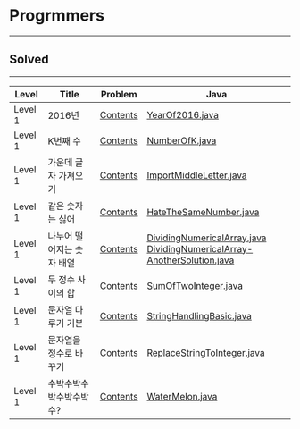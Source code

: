 # Progrmmers
<hr>

## Solved
<hr>

Level | Title | Problem | Java
------ | -------------------- | -------- |------ | 
Level 1 | 2016년                      | [Contents](https://programmers.co.kr/learn/courses/30/lessons/12901)               |  [YearOf2016.java](https://github.com/Donghyeon0915/Algorithm/blob/master/Programmers/Level%201/2016%EB%85%84/Year%20Of%202016.java)
Level 1 | K번째 수                    | [Contents](https://programmers.co.kr/learn/courses/30/lessons/42748)              |[NumberOfK.java](https://github.com/Donghyeon0915/Algorithm/blob/master/Programmers/Level%201/K%EB%B2%88%EC%A7%B8%EC%88%98/Number%20of%20K.java)
Level 1 | 가운데 글자 가져오기 | [Contents](https://programmers.co.kr/learn/courses/30/lessons/12903)              | [ImportMiddleLetter.java](https://github.com/Donghyeon0915/Algorithm/blob/master/Programmers/Level%201/%EA%B0%80%EC%9A%B4%EB%8D%B0%20%EA%B8%80%EC%9E%90%20%EA%B0%80%EC%A0%B8%EC%98%A4%EA%B8%B0/Import%20Middle%20Letter.java)
Level 1 | 같은 숫자는 싫어          | [Contents](https://programmers.co.kr/learn/courses/30/lessons/12906)              |  [HateTheSameNumber.java](https://github.com/Donghyeon0915/Algorithm/blob/master/Programmers/Level%201/%EA%B0%99%EC%9D%80%20%EC%88%AB%EC%9E%90%EB%8A%94%20%EC%8B%AB%EC%96%B4/HateTheSameNumber.java)
Level 1 | 나누어 떨어지는 숫자 배열 | [Contents](https://programmers.co.kr/learn/courses/30/lessons/12910)          | [DividingNumericalArray.java](https://github.com/Donghyeon0915/Algorithm/blob/master/Programmers/Level%201/%EB%82%98%EB%88%84%EC%96%B4%20%EB%96%A8%EC%96%B4%EC%A7%80%EB%8A%94%20%EC%88%AB%EC%9E%90%20%EB%B0%B0%EC%97%B4/DividingNumericalArray.java) <br> [DividingNumericalArray-AnotherSolution.java](https://github.com/Donghyeon0915/Algorithm/blob/master/Programmers/Level%201/%EB%82%98%EB%88%84%EC%96%B4%20%EB%96%A8%EC%96%B4%EC%A7%80%EB%8A%94%20%EC%88%AB%EC%9E%90%20%EB%B0%B0%EC%97%B4/DividingNumericalArray-another%20solution.java)
Level 1 | 두 정수 사이의 합 | [Contents](https://programmers.co.kr/learn/courses/30/lessons/12912)             | [SumOfTwoInteger.java](https://github.com/Donghyeon0915/Algorithm/blob/master/Programmers/Level%201/%EB%91%90%20%EC%A0%95%EC%88%98%20%EC%82%AC%EC%9D%B4%EC%9D%98%20%ED%95%A9/SumOfTwoInteger.java)
Level 1 | 문자열 다루기 기본 | [Contents](https://programmers.co.kr/learn/courses/30/lessons/12918)           | [StringHandlingBasic.java](https://github.com/Donghyeon0915/Algorithm/blob/master/Programmers/Level%201/%EB%AC%B8%EC%9E%90%EC%97%B4%20%EB%8B%A4%EB%A3%A8%EA%B8%B0%20%EA%B8%B0%EB%B3%B8/String%20Handling%20Basics.java)
Level 1 | 문자열을 정수로 바꾸기 | [Contents](https://programmers.co.kr/learn/courses/30/lessons/12925) | [ReplaceStringToInteger.java](https://github.com/Donghyeon0915/Algorithm/blob/master/Programmers/Level%201/%EB%AC%B8%EC%9E%90%EC%97%B4%EC%9D%84%20%EC%A0%95%EC%88%98%EB%A1%9C%20%EB%B0%94%EA%BE%B8%EA%B8%B0/ReplaceStringTointeger.java)
Level 1 | 수박수박수박수박수박수? | [Contents](https://programmers.co.kr/learn/courses/30/lessons/12925) | [WaterMelon.java](https://github.com/Donghyeon0915/Algorithm/blob/master/Programmers/Level%201/%EC%88%98%EB%B0%95%EC%88%98%EB%B0%95%EC%88%98%EB%B0%95%EC%88%98%EB%B0%95%EC%88%98%EB%B0%95%EC%88%98%3F/WaterMelon.java)
